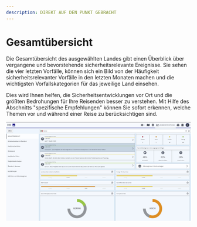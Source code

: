 ```yaml
---
description: DIREKT AUF DEN PUNKT GEBRACHT
---
```


# Gesamtübersicht

Die Gesamtübersicht des ausgewählten Landes gibt einen Überblick über vergangene und bevorstehende sicherheitsrelevante Ereignisse. Sie sehen die vier letzten Vorfälle, können sich ein Bild von der Häufigkeit sicherheitsrelevanter Vorfälle in den letzten Monaten machen und die wichtigsten Vorfallskategorien für das jeweilige Land einsehen.

Dies wird Ihnen helfen, die Sicherheitsentwicklungen vor Ort und die größten Bedrohungen für Ihre Reisenden besser zu verstehen. Mit Hilfe des Abschnitts "spezifische Empfehlungen" können Sie sofort erkennen, welche Themen vor und während einer Reise zu berücksichtigen sind.

![](../.gitbook/assets/p40-img01.jpg)

